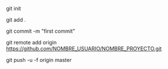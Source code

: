 git init

git add .

git commit -m "first commit"

git remote add origin https://github.com/NOMBRE_USUARIO/NOMBRE_PROYECTO.git

git push -u -f origin master
